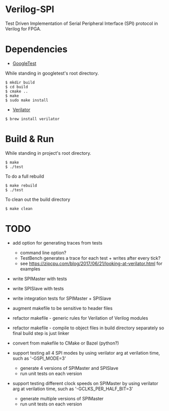 # Verilog-SPI

Test Driven Implementation of Serial Peripheral Interface (SPI) protocol in Verilog for FPGA.

# Dependencies

- [GoogleTest](https://github.com/google/googletest/)

While standing in googletest's root directory.
```
$ mkdir build
$ cd build
$ cmake ..
$ make
$ sudo make install
```

- [Verilator](https://github.com/verilator/verilator)

```
$ brew install verilator
```

# Build & Run

While standing in project's root directory.

```
$ make
$ ./test
```

To do a full rebuild

```
$ make rebuild
$ ./test
```

To clean out the build directory
```
$ make clean
```


# TODO

- add option for generating traces from tests
  - command line option?
  - TestBench generates a trace for each test + writes after every tick?
  - see https://zipcpu.com/blog/2017/06/21/looking-at-verilator.html for examples

- write SPIMaster with tests
- write SPISlave with tests
- write integration tests for SPIMaster + SPISlave
- augment makefile to be sensitive to header files
- refactor makefile - generic rules for Verilation of Verilog modules
- refactor makefile - compile to object files in build directory separately so final build step is just linker
- convert from makefile to CMake or Bazel (python?)
- support testing all 4 SPI modes by using verilator arg at verilation time, such as '-GSPI_MODE=3' 
   - generate 4 versions of SPIMaster and SPISlave
   - run unit tests on each version
- support testing different clock speeds on SPIMaster by using verilator arg at verilation time, such as '-GCLKS_PER_HALF_BIT=3'
   - generate multiple versions of SPIMaster
   - run unit tests on each version